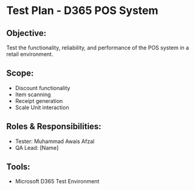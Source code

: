 # Test Plan - D365 POS System

## Objective:
Test the functionality, reliability, and performance of the POS system in a retail environment.

## Scope:
- Discount functionality
- Item scanning
- Receipt generation
- Scale Unit interaction

## Roles & Responsibilities:
- Tester: Muhammad Awais Afzal
- QA Lead: [Name]

## Tools:
- Microsoft D365 Test Environment
